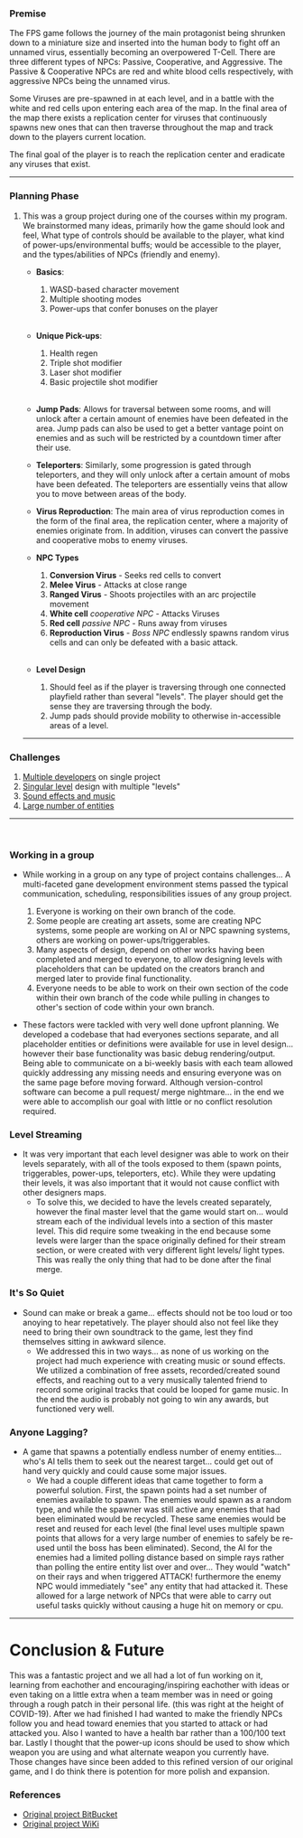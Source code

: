 ### Premise
The FPS game follows the journey of the main protagonist being shrunken down to a miniature size and inserted into the human body to fight off an unnamed virus, essentially becoming an overpowered T-Cell. There are three different types of NPCs: Passive, Cooperative, and Aggressive. The Passive & Cooperative NPCs are red and white blood cells respectively, with aggressive NPCs being the unnamed virus.

Some Viruses are pre-spawned in at each level, and in a battle with the white and red cells upon entering each area of the map. In the final area of the map there exists a replication center for viruses that continuously spawns new ones that can then traverse throughout the map and track down to the players current location.

The final goal of the player is to reach the replication center and eradicate any viruses that exist.

---

### Planning Phase
1. This was a group project during one of the courses within my program. We brainstormed many ideas, primarily how the game should look and feel, What type of controls should be available to the player, what kind of power-ups/environmental buffs; would be accessible to the player, and the types/abilities of NPCs (friendly and enemy).

    - **Basics**:
        1. WASD-based character movement
        2. Multiple shooting modes
        3. Power-ups that confer bonuses on the player
<br><br>
    - **Unique Pick-ups**:
        1. Health regen
        2. Triple shot modifier
        3. Laser shot modifier
        4. Basic projectile shot modifier
    <br><br>
    - **Jump Pads**: Allows for traversal between some rooms, and will unlock after a certain amount of enemies have been defeated in the area. Jump pads can also be used to get a better vantage point on enemies and as such will be restricted by a countdown timer after their use.
    - **Teleporters**: Similarly, some progression is gated through teleporters, and they will only unlock after a certain amount of mobs have been defeated. The teleporters are essentially veins that allow you to move between areas of the body.
    - **Virus Reproduction**: The main area of virus reproduction comes in the form of the final area, the replication center, where a majority of enemies originate from. In addition, viruses can convert the passive and cooperative mobs to enemy viruses.

    - **NPC Types**
        1. **Conversion Virus** - Seeks red cells to convert
        2. **Melee Virus** - Attacks at close range
        3. **Ranged Virus** - Shoots projectiles with an arc projectile movement
        4. **White cell** *cooperative NPC* - Attacks Viruses
        5. **Red cell** *passive NPC* - Runs away from viruses
        6. **Reproduction Virus** - *Boss NPC* endlessly spawns random virus cells and can only be defeated with a basic attack. 
<br><br>
    - **Level Design**
        1. Should feel as if the player is traversing through one connected playfield rather than several "levels". The player should get the sense they are traversing through the body.
        2. Jump pads should provide mobility to otherwise in-accessible areas of a level.

    ---

### Challenges
1. [Multiple developers](#working-in-a-group) on single project
2. [Singular level](#level-streaming) design with multiple "levels"
3. [Sound effects and music](#its-so-quiet)
4. [Large number of entities](#anyone-lagging)

---
<br>

### Working in a group
* While working in a group on any type of project contains challenges... A multi-faceted gane development environment stems passed the typical communication, scheduling, responsibilities issues of any group project.
    1. Everyone is working on their own branch of the code.
    2. Some people are creating art assets, some are creating NPC systems, some people are working on AI or NPC spawning systems, others are working on power-ups/triggerables.
    3. Many aspects of design, depend on other works having been completed and merged to everyone, to allow designing levels with placeholders that can be updated on the creators branch and merged later to provide final functionality.
    4. Everyone needs to be able to work on their own section of the code within their own branch of the code while pulling in changes to other's section of code within your own branch. 

* These factors were tackled with very well done upfront planning. We developed a codebase that had everyones sections separate, and all placeholder entities or definitions were available for use in level design... however their base functionality was basic debug rendering/output. Being able to communicate on a bi-weekly basis with each team allowed quickly addressing any missing needs and ensuring everyone was on the same page before moving forward. Although version-control software can become a pull request/ merge nightmare... in the end we were able to accomplish our goal with little or no conflict resolution required.

### Level Streaming
* It was very important that each level designer was able to work on their levels separately, with all of the tools exposed to them (spawn points, triggerables, power-ups, teleporters, etc). While they were updating their levels, it was also important that it would not cause conflict with other designers maps. 
    - To solve this, we decided to have the levels created separately, however the final master level that the game would start on... would stream each of the individual levels into a section of this master level. This did require some tweaking in the end because some levels were larger than the space originally defined for their stream section, or were created with very different light levels/ light types. This was really the only thing that had to be done after the final merge.

### It's So Quiet
* Sound can make or break a game... effects should not be too loud or too anoying to hear repetatively. The player should also not feel like they need to bring their own soundtrack to the game, lest they find themselves sitting in awkward silence.
    - We addressed this in two ways... as none of us working on the project had much experience with creating music or sound effects. We utilized a combination of free assets, recorded/created sound effects, and reaching out to a very musically talented friend to record some original tracks that could be looped for game music. In the end the audio is probably not going to win any awards, but functioned very well.
### Anyone Lagging?
* A game that spawns a potentially endless number of enemy entities... who's AI tells them to seek out the nearest target... could get out of hand very quickly and could cause some major issues.
    - We had a couple different ideas that came together to form a powerful solution. First, the spawn points had a set number of enemies available to spawn. The enemies would spawn as a random type, and while the spawner was still active any enemies that had been eliminated would be recycled. These same enemies would be reset and reused for each level (the final level uses multiple spawn points that allows for a very large number of enemies to safely be re-used until the boss has been eliminated). Second, the AI for the enemies had a limited polling distance based on simple rays rather than polling the entire entity list over and over... They would "watch" on their rays and when triggered ATTACK! furthermore the enemy NPC would immediately "see" any entity that had attacked it. These allowed for a large network of NPCs that were able to carry out useful tasks quickly without causing a huge hit on memory or cpu.
    
---   
# Conclusion & Future
This was a fantastic project and we all had a lot of fun working on it, learning from eachother and encouraging/inspiring eachother with ideas or even taking on a little extra when a team member was in need or going through a rough patch in their personal life. (this was right at the height of COVID-19). After we had finished I had wanted to make the friendly NPCs follow you and head toward enemies that you started to attack or had attacked you. Also I wanted to have a health bar rather than a 100/100 text bar. Lastly I thought that the power-up icons should be used to show which weapon you are using and what alternate weapon you currently have. Those changes have since been added to this refined version of our original game, and I do think there is potention for more polish and expansion. 

### References
* [Original project BitBucket](https://bitbucket.org/douglasmcmann/project_repo)
* [Original project WiKi](https://bitbucket.org/douglasmcmann/project_repo/wiki)
